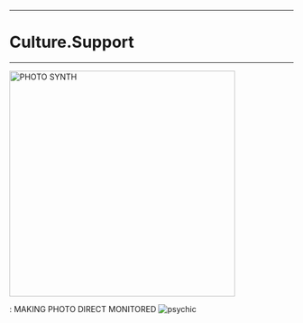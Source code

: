 

---------------


# Culture.Support


--------------------






<img src="https://github.com/user-attachments/assets/b8ba9e88-a9ee-4cb3-aa6b-48c89a183d68" alt="PHOTO SYNTH" height="400px" width="400px">


: MAKING PHOTO DIRECT MONITORED
![psychic](https://github.com/user-attachments/assets/c696a64e-eea9-4865-be42-acae4886f971)
